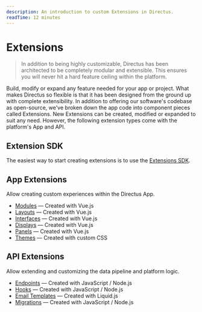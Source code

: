 ```yaml
---
description: An introduction to custom Extensions in Directus.
readTime: 12 minutes
---
```


# Extensions

> In addition to being highly customizable, Directus has been architected to be completely modular and extensible. This
> ensures you will never hit a hard feature ceiling within the platform.

Build, modify or expand any feature needed for your app or project. What makes Directus so flexible is that it has been
designed from the ground up with complete extensibility. In addition to offering our software's codebase as open-source,
we've broken down the app code into component pieces called Extensions. New Extensions can be created, modified or
expanded to suit any need. However, the following extension types come with the platform's App and API.

## Extension SDK

The easiest way to start creating extensions is to use the [Extensions SDK](/extensions/creating-extensions).

## App Extensions

Allow creating custom experiences within the Directus App.

- [Modules](/extensions/modules) — Created with Vue.js
- [Layouts](/extensions/layouts) — Created with Vue.js
- [Interfaces](/extensions/interfaces) — Created with Vue.js
- [Displays](/extensions/displays) — Created with Vue.js
- [Panels](/extensions/panels) — Created with Vue.js
- [Themes](/extensions/themes) — Created with custom CSS

## API Extensions

Allow extending and customizing the data pipeline and platform logic.

- [Endpoints](/extensions/endpoints) — Created with JavaScript / Node.js
- [Hooks](/extensions/hooks) — Created with JavaScript / Node.js
- [Email Templates](/extensions/email-templates) — Created with Liquid.js
- [Migrations](/extensions/migrations) — Created with JavaScript / Node.js

<!-- ## CLI Extensions

TBD

- Commands
- Extensions -->
